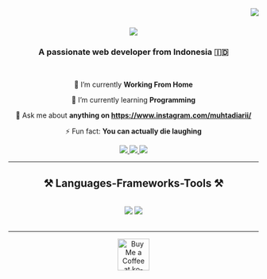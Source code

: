 <img align="right" src="https://visitor-badge.laobi.icu/badge?page_id=muhtadi97.muhtadi97" />

<h1 align="center">
    <img src="https://readme-typing-svg.herokuapp.com/?font=Righteous&size=35&center=true&vCenter=true&width=500&height=70&duration=4000&lines=Hi+There!+👋;+I'm+Mukhtadi+Arijuddin!;" />
</h1>

<h3 align="center">A passionate web developer from Indonesia 🇮🇩</h3>

<br/>

<div align="center">
 
 🔭 I’m currently **Working From Home**
 
 🌱 I’m currently learning **Programming**

💬 Ask me about **anything on https://www.instagram.com/muhtadiarii/**

⚡ Fun fact: **You can actually die laughing**

 </div>
 
<div align="center"> 
  <a href="mailto:muhtadiarijuddin1@gmail.com">
    <img src="https://img.shields.io/badge/Gmail-333333?style=for-the-badge&logo=gmail&logoColor=red" />
  </a>
  <a href="https://linkedin.com/in/mukhtadi-arijuddin-5aab802a9" target="_blank">
    <img src="https://img.shields.io/badge/LinkedIn-0077B5?style=for-the-badge&logo=linkedin&logoColor=white" target="_blank" />
  </a>
  <a href="https://muhtadi97.github.io" target="_blank">
     <img src="https://img.shields.io/badge/Portfolio-FF5722?style=for-the-badge&logo=todoist&logoColor=white" target="_blank" /> <!-- sqlite, safari, google-chrome are other good icon options -->
  </a>
</div>

 <hr/>
 
<h2 align="center">⚒️ Languages-Frameworks-Tools ⚒️</h2>
<br/>
<div align="center">
    <img src="https://skillicons.dev/icons?i=react,bootstrap,html,css,vscode,github,git,r" />
    <img src="https://skillicons.dev/icons?i=nodejs,python,javascript,c,java,nextjs,mysql" /><br>
</div>

<br/>
<hr/>

<div align="center">
<a href='https://saweria.co/muhtadiari' target='_blank'><img height='64' style='border:0px;height:64px;' src='https://storage.ko-fi.com/cdn/kofi1.png?v=3' border='0' alt='Buy Me a Coffee at ko-fi.com' /></a>
</div>

<br/>
